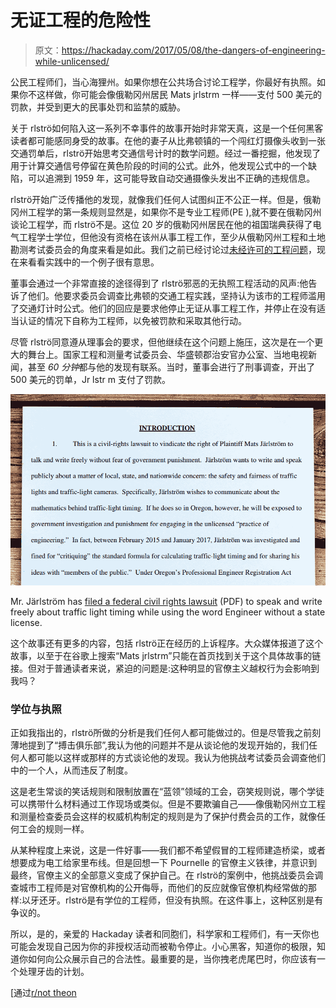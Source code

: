 # 无证工程的危险性

> 原文：<https://hackaday.com/2017/05/08/the-dangers-of-engineering-while-unlicensed/>

公民工程师们，当心海狸州。如果你想在公共场合讨论工程学，你最好有执照。如果你不这样做，你可能会像俄勒冈州居民 Mats jrlstrm 一样——支付 500 美元的罚款，并受到更大的民事处罚和监禁的威胁。

关于 rlströ如何陷入这一系列不幸事件的故事开始时非常天真，这是一个任何黑客读者都可能感同身受的故事。在他的妻子从比弗顿镇的一个闯红灯摄像头收到一张交通罚单后，rlströ开始思考交通信号计时的数学问题。经过一番挖掘，他发现了用于计算交通信号停留在黄色阶段的时间的公式。此外，他发现公式中的一个缺陷，可以追溯到 1959 年，这可能导致自动交通摄像头发出不正确的违规信息。

rlströ开始广泛传播他的发现，就像我们任何人试图纠正不公正一样。但是，俄勒冈州工程学的第一条规则显然是，如果你不是专业工程师(PE ),就不要在俄勒冈州谈论工程学，而 rlströ不是。这位 20 岁的俄勒冈州居民在他的祖国瑞典获得了电气工程学士学位，但他没有资格在该州从事工程工作，至少从俄勒冈州工程和土地勘测考试委员会的角度来看是如此。我们之前已经讨论过[未经许可的工程问题](http://hackaday.com/2016/10/10/beware-common-sense-engineering/)，现在来看看实践中的一个例子很有意思。

董事会通过一个非常直接的途径得到了 rlströ邪恶的无执照工程活动的风声:他告诉了他们。他要求委员会调查比弗顿的交通工程实践，坚持认为该市的工程师滥用了交通灯计时公式。他们的回应是要求他停止无证从事工程工作，并停止在没有适当认证的情况下自称为工程师，以免被罚款和采取其他行动。

尽管 rlströ同意遵从理事会的要求，但他继续在这个问题上施压，这次是在一个更大的舞台上。国家工程和测量考试委员会、华盛顿郡治安官办公室、当地电视新闻，甚至 *60 分钟*都与他的发现有联系。当时，董事会进行了刑事调查，开出了 500 美元的罚单，Jr lstr m 支付了罚款。

![](img/522a73ddc992642977703ed0a3a803af.png)

Mr. Järlström has [filed a federal civil rights lawsuit](http://media.oregonlive.com/portland_impact/other/ECF%20No.%201_Complaint_FINAL%20(IJ087434xA6322).pdf) (PDF) to speak and write freely about traffic light timing while using the word Engineer without a state license.

这个故事还有更多的内容，包括 rlströ正在经历的上诉程序。大众媒体报道了这个故事，以至于在谷歌上搜索“Mats jrlstrm”只能在首页找到关于这个具体故事的链接。但对于普通读者来说，紧迫的问题是:这种明显的官僚主义越权行为会影响到我吗？

### 学位与执照

正如我指出的，rlströ所做的分析是我们任何人都可能做过的。但是尽管我之前刻薄地提到了“搏击俱乐部”,我认为他的问题并不是从谈论他的发现开始的，我们任何人都可能以这样或那样的方式谈论他的发现。我认为他挑战考试委员会调查他们中的一个人，从而违反了制度。

这是老生常谈的笑话规则和限制放置在“蓝领”领域的工会，窃笑规则说，哪个学徒可以携带什么材料通过工作现场或类似。但是不要欺骗自己——像俄勒冈州立工程和测量检查委员会这样的权威机构制定的规则是为了保护付费会员的工作，就像任何工会的规则一样。

从某种程度上来说，这是一件好事——我们都不希望假冒的工程师建造桥梁，或者想要成为电工给家里布线。但是回想一下 Pournelle 的官僚主义铁律，并意识到最终，官僚主义的全部意义变成了保护自己。在 rlströ的案例中，他挑战委员会调查城市工程师是对官僚机构的公开侮辱，而他们的反应就像官僚机构经常做的那样:以牙还牙。rlströ是有学位的工程师，但没有执照。在这件事上，这种区别是有争议的。

所以，是的，亲爱的 Hackaday 读者和同胞们，科学家和工程师们，有一天你也可能会发现自己因为你的非授权活动而被勒令停止。小心黑客，知道你的极限，知道你如何向公众展示自己的合法性。最重要的是，当你拽老虎尾巴时，你应该有一个处理牙齿的计划。

[通过[r/not theon](https://www.reddit.com/r/nottheonion/comments/68ek0w/i_feel_violated_engineer_who_pointed_out_traffic/)
